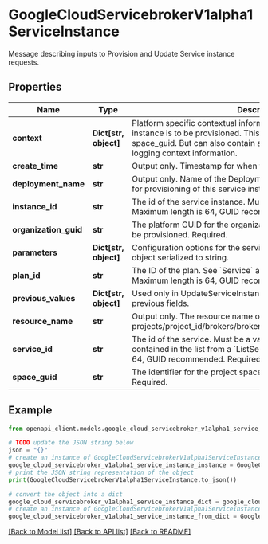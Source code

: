 # GoogleCloudServicebrokerV1alpha1ServiceInstance

Message describing inputs to Provision and Update Service instance requests.

## Properties

Name | Type | Description | Notes
------------ | ------------- | ------------- | -------------
**context** | **Dict[str, object]** | Platform specific contextual information under which the service instance is to be provisioned. This replaces organization_guid and space_guid. But can also contain anything. Currently only used for logging context information. | [optional] 
**create_time** | **str** | Output only. Timestamp for when the instance was created. | [optional] 
**deployment_name** | **str** | Output only. Name of the Deployment Manager deployment used for provisioning of this service instance. | [optional] 
**instance_id** | **str** | The id of the service instance. Must be unique within GCP project. Maximum length is 64, GUID recommended. Required. | [optional] 
**organization_guid** | **str** | The platform GUID for the organization under which the service is to be provisioned. Required. | [optional] 
**parameters** | **Dict[str, object]** | Configuration options for the service instance. Parameters is JSON object serialized to string. | [optional] 
**plan_id** | **str** | The ID of the plan. See &#x60;Service&#x60; and &#x60;Plan&#x60; resources for details. Maximum length is 64, GUID recommended. Required. | [optional] 
**previous_values** | **Dict[str, object]** | Used only in UpdateServiceInstance request to optionally specify previous fields. | [optional] 
**resource_name** | **str** | Output only. The resource name of the instance, e.g. projects/project_id/brokers/broker_id/service_instances/instance_id | [optional] 
**service_id** | **str** | The id of the service. Must be a valid identifier of a service contained in the list from a &#x60;ListServices()&#x60; call. Maximum length is 64, GUID recommended. Required. | [optional] 
**space_guid** | **str** | The identifier for the project space within the platform organization. Required. | [optional] 

## Example

```python
from openapi_client.models.google_cloud_servicebroker_v1alpha1_service_instance import GoogleCloudServicebrokerV1alpha1ServiceInstance

# TODO update the JSON string below
json = "{}"
# create an instance of GoogleCloudServicebrokerV1alpha1ServiceInstance from a JSON string
google_cloud_servicebroker_v1alpha1_service_instance_instance = GoogleCloudServicebrokerV1alpha1ServiceInstance.from_json(json)
# print the JSON string representation of the object
print(GoogleCloudServicebrokerV1alpha1ServiceInstance.to_json())

# convert the object into a dict
google_cloud_servicebroker_v1alpha1_service_instance_dict = google_cloud_servicebroker_v1alpha1_service_instance_instance.to_dict()
# create an instance of GoogleCloudServicebrokerV1alpha1ServiceInstance from a dict
google_cloud_servicebroker_v1alpha1_service_instance_from_dict = GoogleCloudServicebrokerV1alpha1ServiceInstance.from_dict(google_cloud_servicebroker_v1alpha1_service_instance_dict)
```
[[Back to Model list]](../README.md#documentation-for-models) [[Back to API list]](../README.md#documentation-for-api-endpoints) [[Back to README]](../README.md)


